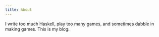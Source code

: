 ```yaml
---
title: About
---
```


I write too much Haskell, play too many games, and sometimes dabble in making games. This is my blog.